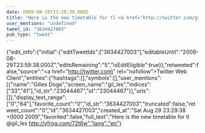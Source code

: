 ```yaml
---
date: 2009-08-29T23:29:38.000Z
title: "Here is the new timetable for tl <a href='http://twitter.com/gil_les'>@gil_les</a> http://yfrog.com/72t6w″"
user_mentions: "undefined"
tweet_id: "3634427003"
pub_type: "tweet"
---
```

{"edit_info":{"initial":{"editTweetIds":["3634427003"],"editableUntil":"2009-08-29T23:59:38.000Z","editsRemaining":"5","isEditEligible":true}},"retweeted":false,"source":"<a href=\"http://twitter.com\" rel=\"nofollow\">Twitter Web Client</a>","entities":{"hashtags":[],"symbols":[],"user_mentions":[{"name":"Gilles Doge","screen_name":"gil_les","indices":["33","41"],"id_str":"23044467","id":"23044467"}],"urls":[]},"display_text_range":["0","64"],"favorite_count":"0","id_str":"3634427003","truncated":false,"retweet_count":"0","id":"3634427003","created_at":"Sat Aug 29 23:29:38 +0000 2009","favorited":false,"full_text":"Here is the new timetable for tl @gil_les http://yfrog.com/72t6w","lang":"en"}
